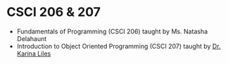 # CSCI 206 & 207

- Fundamentals of Programming (CSCI 206) taught by Ms. Natasha Delahaunt
- Introduction to Object Oriented Programming (CSCI 207) taught by [Dr. Karina Liles](https://www.claflin.edu/academics-research/faculty-research/meet-our-faculty/dr.-karina-liles)
